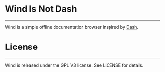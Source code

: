 # Wind Is Not Dash
---

Wind is a simple offline documentation browser inspired by [Dash](https://kapeli.com/dash).

# License
---

Wind is released under the GPL V3 license. See LICENSE for details.
